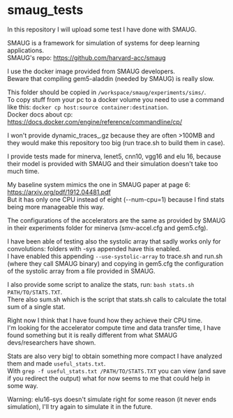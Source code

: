 # smaug\_tests

In this repository I will upload some test I have done with SMAUG.  

SMAUG is a framework for simulation of systems for deep learning applications.  
SMAUG's repo: https://github.com/harvard-acc/smaug   

I use the docker image provided from SMAUG developers.  
Beware that compiling gem5-aladdin (needed by SMAUG) is really slow.  

This folder should be copied in `/workspace/smaug/experiments/sims/`.  
To copy stuff from your pc to a docker volume you need to use a command like this: `docker cp host:source container:destination`.   
Docker docs about cp: https://docs.docker.com/engine/reference/commandline/cp/    

I won't provide dynamic\_traces\_.gz because they are often >100MB and they would make this repository too big (run trace.sh to build them in case).  

I provide tests made for minerva, lenet5, cnn10, vgg16 and elu 16, because their model is provided with SMAUG and their simulation doesn't take too much time.  

My baseline system mimics the one in SMAUG paper at page 6: https://arxiv.org/pdf/1912.04481.pdf  
But it has only one CPU instead of eight (--num-cpu=1) because I find stats being more manageable this way.  

The configurations of the accelerators are the same as provided by SMAUG in their experiments folder for minerva (smv-accel.cfg and gem5.cfg).  

I have been able of testing also the systolic array that sadly works only for convolutions: folders with -sys appended have this enabled.  
I have enabled this appending `--use-systolic-array` to trace.sh and run.sh (where they call SMAUG binary) and copying in gem5.cfg the configuration of the systolic array from a file provided in SMAUG.

I also provide some script to analize the stats, run: `bash stats.sh PATH/TO/STATS.TXT`.  
There also sum.sh which is the script that stats.sh calls to calculate the total sum of a single stat.  

Right now I think that I have found how they achieve their CPU time.  
I'm looking for the accelerator compute time and data transfer time, I have found something but it is really different from what SMAUG devs/researchers have shown.  

Stats are also very big! to obtain something more compact I have analyzed them and made `useful_stats.txt`.  
With `grep -f useful_stats.txt /PATH/TO/STATS.TXT` you can view (and save if you redirect the output) what for now seems to me that could help in some way.

Warning: elu16-sys doesn't simulate right for some reason (it never ends simulation), I'll try again to simulate it in the future.
